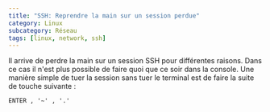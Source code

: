 ```yaml
---
title: "SSH: Reprendre la main sur un session perdue"
category: Linux
subcategory: Réseau
tags: [linux, network, ssh]
---
```


Il arrive de perdre la main sur un session SSH pour différentes raisons. Dans ce cas il n'est plus possible de faire
quoi que ce soir dans la console. Une manière simple de tuer la session sans tuer le terminal est de faire la suite
de touche suivante :

`ENTER , '~' , '.'`
